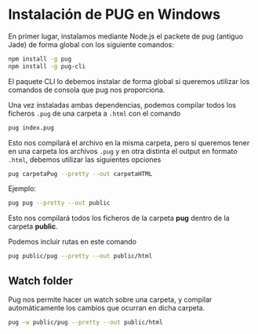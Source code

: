# Instalación de PUG en Windows

En primer lugar, instalamos mediante Node.js el packete de pug (antiguo Jade) de forma global con los siguiente comandos:

```bash
npm install -g pug
npm install -g pug-cli
```

El paquete CLI lo debemos instalar de forma global si queremos utilizar los comandos de consola que pug nos proporciona.

Una vez instaladas ambas dependencias, podemos compilar todos los ficheros `.pug` de una carpeta a `.html` con el comando

```bash
pug index.pug
```

Esto nos compilará el archivo en la misma carpeta, pero si queremos tener en una carpeta los archivos `.pug` y en otra distinta el output en formato `.html`, debemos utilizar las siguientes opciones

```bash
pug carpetaPug --pretty --out carpetaHTML
```

Ejemplo:

```bash
pug pug --pretty --out public
```

Esto nos compilará todos los ficheros de la carpeta **pug** dentro de la carpeta **public**.

Podemos incluir rutas en este comando

```bash
pug public/pug --pretty --out public/html
```

## Watch folder

Pug nos permite hacer un watch sobre una carpeta, y compilar automáticamente los cambios que ocurran en dicha carpeta.

```bash
pug -w public/pug --pretty --out public/html
```

